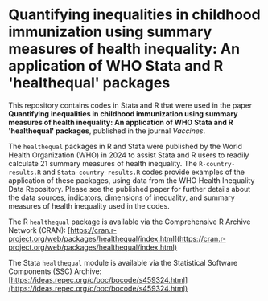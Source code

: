 # Quantifying inequalities in childhood immunization using summary measures of health inequality: An application of WHO Stata and R 'healthequal' packages

This repository contains codes in Stata and R that were used in the paper **Quantifying inequalities in childhood immunization using summary measures of health inequality: An application of WHO Stata and R 'healthequal' packages**, published in the journal *Vaccines*.

The `healthequal` packages in R and Stata were published by the World Health Organization (WHO) in 2024 to assist Stata and R users to readily calculate 21 summary measures of health inequality. The `R-country-results.R` and `Stata-country-results.R` codes provide examples of the application of these packages, using data from the WHO Health Inequality Data Repository. Please see the published paper for further details about the data sources, indicators, dimensions of inequality, and summary measures of health inequality used in the codes. 

The R `healthequal` package is available via the Comprehensive R Archive Network (CRAN): [https://cran.r-project.org/web/packages/healthequal/index.html](https://cran.r-project.org/web/packages/healthequal/index.html)

The Stata `healthequal` module is available via the Statistical Software Components (SSC) Archive: [https://ideas.repec.org/c/boc/bocode/s459324.html](https://ideas.repec.org/c/boc/bocode/s459324.html)
